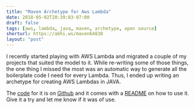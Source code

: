 ```yaml
---
title: "Maven Archetype for Aws Lambda"
date: 2018-05-02T20:39:03-07:00
draft: false
tags: [aws, lambda, java, maven, archetype, open source]
shorturl: https://abhi.ws/maven64838
layout: "post"
---
```

I recently started playing with AWS Lambda and migrated a couple of my projects that suited the model to it. While re-writing some of those things, the one thing I missed the most was an automatic way to generate all the boilerplate code I need for every Lambda. Thus, I ended up writing an archetype for creating AWS Lambdas in JAVA.

The [code](https://github.com/adeydas/aws-lambda-maven-archetype) for it is on [Github](https://github.com/adeydas/aws-lambda-maven-archetype) and it comes with a [README](https://github.com/adeydas/aws-lambda-maven-archetype/blob/master/README.md) on how to use it. Give it a try and let me know if it was of use.